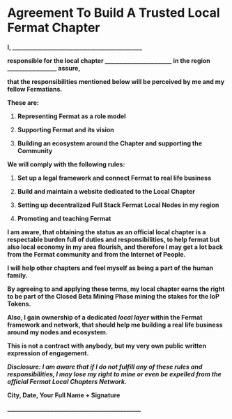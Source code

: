# **Agreement To Build A Trusted Local Fermat Chapter**



**I, \_\_\_\_\_\_\_\_\_\_\_\_\_\_\_\_\_\_\_\_\_\_\_\_\_\_\_\_\_\_\_\_\_\_\_\_\_\_\_\_\_\_\_\_,**

**responsible for the local chapter \_\_\_\_\_\_\_\_\_\_\_\_\_\_\_\_\_\_\_\_\_\_\_ in the region \_\_\_\_\_\_\_\_\_\_\_\_\_\_\_\_\_ assure,**

**that the responsibilities mentioned below will be perceived by me and my fellow Fermatians.**

**These are:**

1. **Representing Fermat as a role model**

2. **Supporting Fermat and its vision**

3. **Building an ecosystem around the Chapter and supporting the Community**


**We will comply with the following rules:**

1. **Set up a legal framework and connect Fermat to real life business**

2. **Build and maintain a website dedicated to the Local Chapter**

3. **Setting up decentralized Full Stack Fermat Local Nodes in my region**

4. **Promoting and teaching Fermat**




**I am aware, that obtaining the status as an official local chapter is a respectable burden full of duties and responsibilities, to help fermat but also local economy in my area flourish, and therefore I may get a lot back from the Fermat community and from the Internet of People.**

**I will help other chapters and feel myself as being a part of the human family.**



**By agreeing to and applying these terms, my local chapter earns the right to be part of the Closed Beta Mining Phase mining the stakes for the IoP Tokens.**

**Also, I gain ownership of a dedicated **_**local layer**_** within the Fermat framework and network, that should help me building a real life business around my nodes and ecosystem.**

**This is not a contract with anybody, but my very own public written expression of engagement.**



_**Disclosure: I am aware that if I do not fulfill any of these rules and responsibilities, I may lose my right to mine or even be expelled from the official Fermat Local Chapters Network.**_





**City, Date, Your Full Name + Signature**





**\_\_\_\_\_\_\_\_\_\_\_\_\_\_\_\_\_\_\_\_\_\_\_\_\_\_\_\_\_\_\_\_\_\_\_\_\_\_\_\_\_\_\_\_\_\_**



